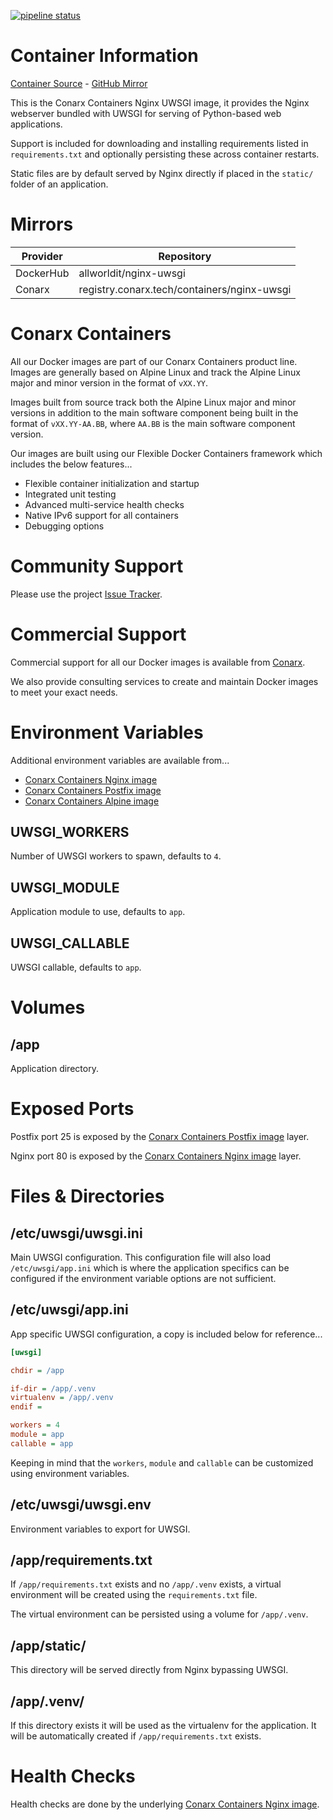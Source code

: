 [![pipeline status](https://gitlab.conarx.tech/containers/nginx-uwsgi/badges/main/pipeline.svg)](https://gitlab.conarx.tech/containers/nginx-uwsgi/-/commits/main)

# Container Information

[Container Source](https://gitlab.conarx.tech/containers/nginx-uwsgi) - [GitHub Mirror](https://github.com/AllWorldIT/containers-nginx-uwsgi)

This is the Conarx Containers Nginx UWSGI image, it provides the Nginx webserver bundled with UWSGI for serving of Python-based web
applications.

Support is included for downloading and installing requirements listed in `requirements.txt` and optionally persisting these across
container restarts.

Static files are by default served by Nginx directly if placed in the `static/` folder of an application.



# Mirrors

|  Provider  |  Repository                                 |
|------------|---------------------------------------------|
| DockerHub  | allworldit/nginx-uwsgi                      |
| Conarx     | registry.conarx.tech/containers/nginx-uwsgi |



# Conarx Containers

All our Docker images are part of our Conarx Containers product line. Images are generally based on Alpine Linux and track the
Alpine Linux major and minor version in the format of `vXX.YY`.

Images built from source track both the Alpine Linux major and minor versions in addition to the main software component being
built in the format of `vXX.YY-AA.BB`, where `AA.BB` is the main software component version.

Our images are built using our Flexible Docker Containers framework which includes the below features...

- Flexible container initialization and startup
- Integrated unit testing
- Advanced multi-service health checks
- Native IPv6 support for all containers
- Debugging options



# Community Support

Please use the project [Issue Tracker](https://gitlab.conarx.tech/containers/nginx-uwsgi/-/issues).



# Commercial Support

Commercial support for all our Docker images is available from [Conarx](https://conarx.tech).

We also provide consulting services to create and maintain Docker images to meet your exact needs.



# Environment Variables

Additional environment variables are available from...
* [Conarx Containers Nginx image](https://gitlab.conarx.tech/containers/nginx)
* [Conarx Containers Postfix image](https://gitlab.conarx.tech/containers/postfix)
* [Conarx Containers Alpine image](https://gitlab.conarx.tech/containers/alpine)


## UWSGI_WORKERS

Number of UWSGI workers to spawn, defaults to `4`.


## UWSGI_MODULE

Application module to use, defaults to `app`.


## UWSGI_CALLABLE

UWSGI callable, defaults to `app`.



# Volumes


## /app

Application directory.



# Exposed Ports

Postfix port 25 is exposed by the [Conarx Containers Postfix image](https://gitlab.conarx.tech/containers/postfix) layer.

Nginx port 80 is exposed by the [Conarx Containers Nginx image](https://gitlab.conarx.tech/containers/nginx) layer.



# Files & Directories


## /etc/uwsgi/uwsgi.ini

Main UWSGI configuration. This configuration file will also load `/etc/uwsgi/app.ini` which is where the application specifics can
be configured if the environment variable options are not sufficient.

## /etc/uwsgi/app.ini

App specific UWSGI configuration, a copy is included below for reference...
```ini
[uwsgi]

chdir = /app

if-dir = /app/.venv
virtualenv = /app/.venv
endif =

workers = 4
module = app
callable = app
```

Keeping in mind that the `workers`, `module` and `callable` can be customized using environment variables.


## /etc/uwsgi/uwsgi.env

Environment variables to export for UWSGI.


## /app/requirements.txt

If `/app/requirements.txt` exists and no `/app/.venv` exists, a virtual environment will be created using the
`requirements.txt` file.

The virtual environment can be persisted using a volume for `/app/.venv`.


## /app/static/

This directory will be served directly from Nginx bypassing UWSGI.


## /app/.venv/

If this directory exists it will be used as the virtualenv for the application. It will be automatically created if
`/app/requirements.txt` exists.



# Health Checks

Health checks are done by the underlying
[Conarx Containers Nginx image](https://gitlab.iitsp.com/allworldit/docker/nginx/README.md).
